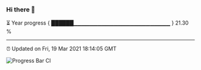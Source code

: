 ### Hi there 👋

⏳ Year progress { ██████▁▁▁▁▁▁▁▁▁▁▁▁▁▁▁▁▁▁▁▁▁▁▁▁ } 21.30 %

---

⏰ Updated on Fri, 19 Mar 2021 18:14:05 GMT

![Progress Bar CI](https://github.com/liununu/liununu/workflows/Progress%20Bar%20CI/badge.svg)
